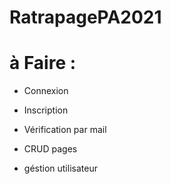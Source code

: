 # RatrapagePA2021


# à Faire : 

* Connexion 

* Inscription 

* Vérification par mail

* CRUD pages 

* géstion utilisateur 


